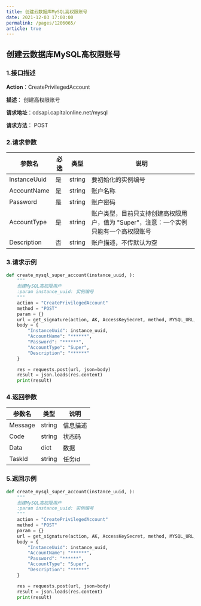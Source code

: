 ```yaml
---
title: 创建云数据库MySQL高权限账号
date: 2021-12-03 17:00:00
permalink: /pages/1206065/
article: true
---
```


## 创建云数据库MySQL高权限账号

### 1.接口描述

**Action**：CreatePrivilegedAccount

**描述**： 创建高权限账号

**请求地址**：cdsapi.capitalonline.net/mysql

**请求方法**： POST

### 2.请求参数

| 参数名       | 必选 | 类型   | 说明                                                         |
| ------------ | ---- | ------ | ------------------------------------------------------------ |
| InstanceUuid | 是   | string | 要初始化的实例编号                                           |
| AccountName  | 是   | string | 账户名称                                                     |
| Password     | 是   | string | 账户密码                                                     |
| AccountType  | 是   | string | 账户类型，目前只支持创建高权限用户，值为 "Super"，注意：一个实例只能有一个高权限账号 |
| Description  | 否   | string | 账户描述，不传默认为空                                       |

### 3.请求示例

```python
def create_mysql_super_account(instance_uuid, ):
    """
    创建MySQL高权限用户
    :param instance_uuid: 实例编号
    """
    action = "CreatePrivilegedAccount"
    method = "POST"
    param = {}
    url = get_signature(action, AK, AccessKeySecret, method, MYSQL_URL, param=param)
    body = {
        "InstanceUuid": instance_uuid,
        "AccountName": "******",
        "Password": "******",
        "AccountType": "Super",
        "Description": "******"
    }

    res = requests.post(url, json=body)
    result = json.loads(res.content)
    print(result)
```

### 4.返回参数

| 参数名  | 类型   | 说明     |
| ------- | ------ | -------- |
| Message | string | 信息描述 |
| Code    | string | 状态码   |
| Data    | dict   | 数据     |
| TaskId  | string | 任务id   |

### 5.返回示例

```python
def create_mysql_super_account(instance_uuid, ):
    """
    创建MySQL高权限用户
    :param instance_uuid: 实例编号
    """
    action = "CreatePrivilegedAccount"
    method = "POST"
    param = {}
    url = get_signature(action, AK, AccessKeySecret, method, MYSQL_URL, param=param)
    body = {
        "InstanceUuid": instance_uuid,
        "AccountName": "******",
        "Password": "******",
        "AccountType": "Super",
        "Description": "******"
    }

    res = requests.post(url, json=body)
    result = json.loads(res.content)
    print(result)
```

